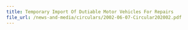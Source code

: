 ```yaml
---
title: Temporary Import Of Dutiable Motor Vehicles For Repairs
file_url: /news-and-media/circulars/2002-06-07-Circular202002.pdf
---
```

